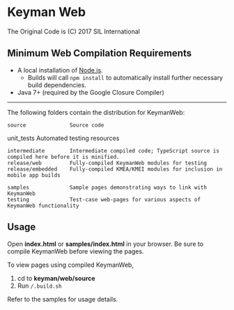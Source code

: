 # Keyman Web
The Original Code is (C) 2017 SIL International

## Minimum Web Compilation Requirements

* A local installation of [Node.js](https://nodejs.org/).
	* Builds will call `npm install` to automatically install further necessary build dependencies.
* Java 7+ (required by the Google Closure Compiler)

**********************************************************************

The following folders contain the distribution for KeymanWeb:

	source				Source code
  unit_tests      Automated testing resources
  
	intermediate    	Intermediate compiled code; TypeScript source is compiled here before it is minified.
	release/web			Fully-compiled KeymanWeb modules for testing
	release/embedded	Fully-compiled KMEA/KMEI modules for inclusion in mobile app builds
  
	samples				Sample pages demonstrating ways to link with KeymanWeb
	testing     		Test-case web-pages for various aspects of KeymanWeb functionality

## Usage
Open **index.html** or **samples/index.html** in your browser. Be sure to compile KeymanWeb before viewing the pages.

To view pages using compiled KeymanWeb,
1. cd to **keyman/web/source**
2. Run `/.build.sh`

Refer to the samples for usage details.
